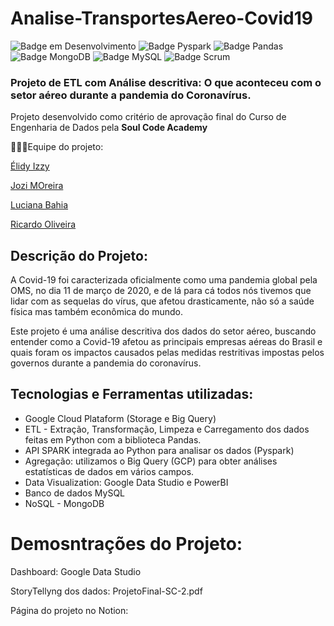 # Analise-TransportesAereo-Covid19 
![Badge em Desenvolvimento](https://img.shields.io/badge/Linguagem-Python-blue)
![Badge Pyspark](https://img.shields.io/badge/API-Pyspark-orange)
![Badge Pandas](https://img.shields.io/badge/biblioteca-Pandas-orange)
![Badge MongoDB](https://img.shields.io/badge/DB-MongoDB-brightgreen)
![Badge MySQL](https://img.shields.io/badge/DB-MySQL-lightgrey)
![Badge Scrum](https://img.shields.io/badge/Metodologia%20%C3%81gil-Scrum-yellowgreen)
### Projeto de ETL com Análise descritiva: O que aconteceu com o setor aéreo durante a pandemia do Coronavírus.
Projeto desenvolvido como critério de aprovação final do Curso de Engenharia de Dados pela **Soul Code Academy**

👩🏽‍🎓Equipe do projeto:

[Élidy Izzy](https://github.com/elidyizzy/)

[Jozi MOreira](https://github.com/JoziASMoreira/)

[Luciana Bahia](https://github.com/lucianabahia/)

[Ricardo Oliveira](https://github.com/oliveiraricardo149/)


## Descrição do Projeto:

A  Covid-19 foi caracterizada oficialmente como uma pandemia global pela OMS, no dia 11 de março de 2020, e de lá para cá todos nós tivemos que lidar com as sequelas do vírus, que afetou drasticamente, não só a saúde física mas também econômica do mundo.

Este projeto é uma análise descritiva dos dados do setor aéreo, buscando entender como a Covid-19 afetou as principais empresas aéreas do Brasil e quais foram os impactos causados pelas medidas restritivas impostas pelos governos durante a pandemia do coronavírus.


## Tecnologias e Ferramentas utilizadas:

- Google Cloud Plataform (Storage e Big Query)
- ETL - Extração, Transformação, Limpeza e Carregamento dos dados feitas em Python com a biblioteca Pandas.
- API SPARK integrada ao Python para analisar os dados (Pyspark)
- Agregação: utilizamos o Big Query (GCP) para obter análises estatísticas de dados em vários campos.
- Data Visualization: Google Data Studio e PowerBI
- Banco de dados MySQL 
- NoSQL - MongoDB

# Demosntrações do Projeto:

Dashboard: Google Data Studio

StoryTellyng dos dados: ProjetoFinal-SC-2.pdf

Página do projeto no Notion:
